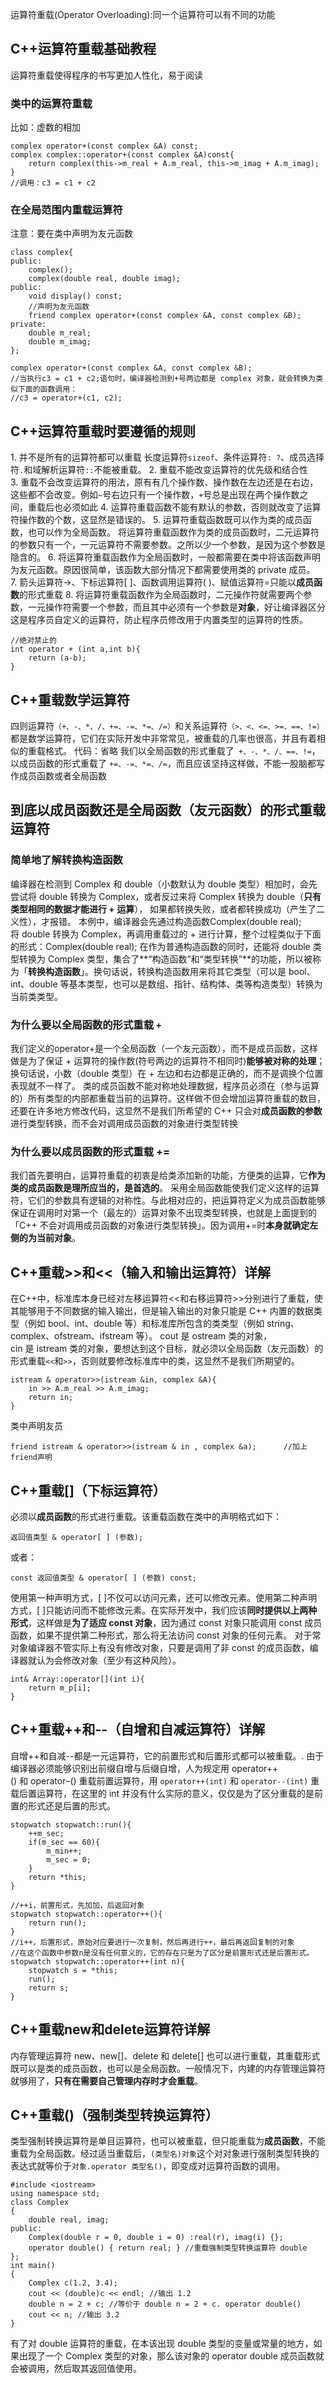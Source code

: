 运算符重载(Operator Overloading):同一个运算符可以有不同的功能

## C++运算符重载基础教程
运算符重载使得程序的书写更加人性化，易于阅读

### 类中的运算符重载
比如：虚数的相加
```
complex operator+(const complex &A) const;
complex complex::operator+(const complex &A)const{
    return complex(this->m_real + A.m_real, this->m_imag + A.m_imag);
}
//调用：c3 = c1 + c2
```

### 在全局范围内重载运算符
注意：要在类中声明为友元函数
```
class complex{
public:
    complex();
    complex(double real, double imag);
public:
    void display() const;
    //声明为友元函数
    friend complex operator+(const complex &A, const complex &B);
private:
    double m_real;
    double m_imag;
};
```
```
complex operator+(const complex &A, const complex &B);
//当执行c3 = c1 + c2;语句时，编译器检测到+号两边都是 complex 对象，就会转换为类似下面的函数调用：
//c3 = operator+(c1, c2);
```
## C++运算符重载时要遵循的规则
1. 并不是所有的运算符都可以重载
长度运算符`sizeof`、条件运算符`: ?`、成员选择符`.`和域解析运算符`::`不能被重载。
2. 重载不能改变运算符的优先级和结合性
3. 重载不会改变运算符的用法，原有有几个操作数、操作数在左边还是在右边，这些都不会改变。例如`~`号右边只有一个操作数，`+`号总是出现在两个操作数之间，重载后也必须如此
4. 运算符重载函数不能有默认的参数，否则就改变了运算符操作数的个数，这显然是错误的。
5. 运算符重载函数既可以作为类的成员函数，也可以作为全局函数。
将运算符重载函数作为类的成员函数时，二元运算符的参数只有一个，一元运算符不需要参数。之所以少一个参数，是因为这个参数是隐含的。
6. 将运算符重载函数作为全局函数时，一般都需要在类中将该函数声明为友元函数。原因很简单，该函数大部分情况下都需要使用类的 private 成员。
7. 箭头运算符->、下标运算符[ ]、函数调用运算符( )、赋值运算符=只能以**成员函数**的形式重载
8. 将运算符重载函数作为全局函数时，二元操作符就需要两个参数，一元操作符需要一个参数，而且其中必须有一个参数是**对象**，好让编译器区分这是程序员自定义的运算符，防止程序员修改用于内置类型的运算符的性质。
```
//绝对禁止的
int operator + (int a,int b){
    return (a-b);
}
```

## C++重载数学运算符
四则运算符`（+、-、*、/、+=、-=、*=、/=）`和关系运算符`（>、<、<=、>=、==、!=）`都是数学运算符，它们在实际开发中非常常见，被重载的几率也很高，并且有着相似的重载格式。
代码：省略
我们以全局函数的形式重载了` +、-、*、/、==、!=`，以成员函数的形式重载了 `+=、-=、*=、/=`，而且应该坚持这样做，不能一股脑都写作成员函数或者全局函数


## 到底以成员函数还是全局函数（友元函数）的形式重载运算符
### 简单地了解转换构造函数
编译器在检测到 Complex 和 double（小数默认为 double 类型）相加时，会先尝试将 double 转换为 Complex，或者反过来将 Complex 转换为 double（**只有类型相同的数据才能进行 + 运算**），
如果都转换失败，或者都转换成功（产生了二义性），才报错。
本例中，编译器会先通过构造函数Complex(double real);将 double 转换为 Complex，再调用重载过的 + 进行计算，整个过程类似于下面的形式：Complex(double real);
在作为普通构造函数的同时，还能将 double 类型转换为 Complex 类型，集合了**“构造函数”和“类型转换”**的功能，所以被称为「**转换构造函数**」。换句话说，转换构造函数用来将其它类型（可以是 bool、int、double 等基本类型，也可以是数组、指针、结构体、类等构造类型）转换为当前类类型。

### 为什么要以全局函数的形式重载 `+`
我们定义的operator+是一个全局函数（一个友元函数），而不是成员函数，这样做是为了保证 + 运算符的操作数(符号两边的运算符不相同时)**能够被对称的处理**；换句话说，小数（double 类型）在 + 左边和右边都是正确的，而不是调换个位置表现就不一样了。
类的成员函数不能对称地处理数据，程序员必须在（参与运算的）所有类型的内部都重载当前的运算符。这样做不但会增加运算符重载的数目，还要在许多地方修改代码，这显然不是我们所希望的
C++ 只会对**成员函数的参数**进行类型转换，而不会对调用成员函数的对象进行类型转换

### 为什么要以成员函数的形式重载 +=
我们首先要明白，运算符重载的初衷是给类添加新的功能，方便类的运算，它**作为类的成员函数是理所应当的，是首选的**。
采用全局函数能使我们定义这样的运算符，它们的参数具有逻辑的对称性。与此相对应的，把运算符定义为成员函数能够保证在调用时对第一个（最左的）运算对象不出现类型转换，也就是上面提到的「C++ 不会对调用成员函数的对象进行类型转换」。因为调用+=时**本身就确定左侧的为当前对象**。



## C++重载>>和<<（输入和输出运算符）详解
在C++中，标准库本身已经对左移运算符<<和右移运算符>>分别进行了重载，使其能够用于不同数据的输入输出，但是输入输出的对象只能是 C++ 内置的数据类型（例如 bool、int、double 等）和标准库所包含的类类型（例如 string、complex、ofstream、ifstream 等）。
cout 是 ostream 类的对象，cin 是 istream 类的对象，要想达到这个目标，就必须以全局函数（友元函数）的形式重载`<<`和`>>`，否则就要修改标准库中的类，这显然不是我们所期望的。
```
istream & operator>>(istream &in, complex &A){
    in >> A.m_real >> A.m_imag;
    return in;
}
```
类中声明友员
```
friend istream & operator>>(istream & in , complex &a);      //加上friend声明
```


## C++重载[]（下标运算符）
必须以**成员函数**的形式进行重载。该重载函数在类中的声明格式如下：
```
返回值类型 & operator[ ] (参数);
```
或者：
```
const 返回值类型 & operator[ ] (参数) const;
```
使用第一种声明方式，[ ]不仅可以访问元素，还可以修改元素。使用第二种声明方式，[ ]只能访问而不能修改元素。在实际开发中，我们应该**同时提供以上两种形式**，这样做是**为了适应 const 对象**，因为通过 const 对象只能调用 const 成员函数，如果不提供第二种形式，那么将无法访问 const 对象的任何元素。
对于常对象编译器不管实际上有没有修改对象，只要是调用了非 const 的成员函数，编译器就认为会修改对象（至少有这种风险）。
```
int& Array::operator[](int i){
    return m_p[i];
}
```
## C++重载++和--（自增和自减运算符）详解
自增++和自减--都是一元运算符，它的前置形式和后置形式都可以被重载。.
由于编译器必须能够识别出前缀自增与后缀自增，人为规定用 operator++() 和 operator–() 重载前置运算符，用 `operator++(int)` 和 `operator--(int)` 重载后置运算符，在这里的 int 并没有什么实际的意义，仅仅是为了区分重载的是前置的形式还是后置的形式。
```
stopwatch stopwatch::run(){
    ++m_sec;
    if(m_sec == 60){
        m_min++;
        m_sec = 0;
    }
    return *this;
}

//++i，前置形式，先加加，后返回对象
stopwatch stopwatch::operator++(){
    return run();
}
//i++，后置形式，原始对应要进行一次复制，然后再进行++，最后再返回复制的对象
//在这个函数中参数n是没有任何意义的，它的存在只是为了区分是前置形式还是后置形式。
stopwatch stopwatch::operator++(int n){
    stopwatch s = *this;
    run();
    return s;
}
```
## C++重载new和delete运算符详解
内存管理运算符 new、new[]、delete 和 delete[] 也可以进行重载，其重载形式既可以是类的成员函数，也可以是全局函数。一般情况下，内建的内存管理运算符就够用了，**只有在需要自己管理内存时才会重载**。


## C++重载()（强制类型转换运算符）
类型强制转换运算符是单目运算符，也可以被重载，但只能重载为**成员函数**，不能重载为全局函数。经过适当重载后，`(类型名)对象`这个对对象进行强制类型转换的表达式就等价于`对象.operator 类型名()`，即变成对运算符函数的调用。
```
#include <iostream>
using namespace std;
class Complex
{
    double real, imag;
public:
    Complex(double r = 0, double i = 0) :real(r), imag(i) {};
    operator double() { return real; } //重载强制类型转换运算符 double
};
int main()
{
    Complex c(1.2, 3.4);
    cout << (double)c << endl; //输出 1.2
    double n = 2 + c; //等价于 double n = 2 + c. operator double()
    cout << n; //输出 3.2
}
```
有了对 double 运算符的重载，在本该出现 double 类型的变量或常量的地方，如果出现了一个 Complex 类型的对象，那么该对象的 operator double 成员函数就会被调用，然后取其返回值使用。





















